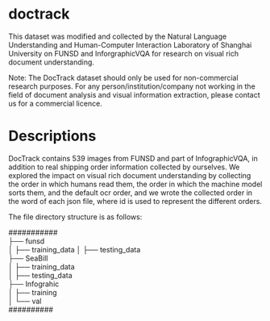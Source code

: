 # doctrack

This dataset was modified and collected by the Natural Language Understanding and Human-Computer Interaction Laboratory of Shanghai University on FUNSD and InforgraphicVQA for research on visual rich document understanding.

Note: The DocTrack dataset should only be used for non-commercial research purposes. For any person/institution/company not working in the field of document analysis and visual information extraction, please contact us for a commercial licence.

# Descriptions
DocTrack contains 539 images from FUNSD and part of InfographicVQA, in addition to real shipping order information collected by ourselves. We explored the impact on visual rich document understanding by collecting the order in which humans read them, the order in which the machine model sorts them, and the default ocr order, and we wrote the collected order in the word of each json file, where id is used to represent the different orders.

The file directory structure is as follows:

###########                       
├── funsd                     
│   ├── training_data
│   ├── testing_data  
├── SeaBill            
│   ├── training_data                
│   ├── testing_data  
├── Infograhic            
│   ├── training        
│   └── val              
##########
